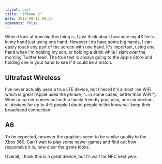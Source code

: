 ```yaml
---
layout: post
title: "iPhone 5"
date: 2012-09-12 08:57
comments: false
---
```

When I look at how big this thing is, I just think about how nice my 4S feels in my hand just using one hand. However I do have some big hands, I can easily touch any part of the screen with one hand. It's important, using one hand when I'm holding my son, or holding a drink while I skim over the morning Twitter feed. The true test is always going to the Apple Store and holding one in your hand to see if it could be a match.

## Ultrafast Wireless
I've never actually used a true LTE device, but I heard it's almost like WiFi which is great (Apple used the phrase, "&hellip;in some cases, better than WiFI."). When a carrier comes out with a family friendly pool plan, one connection, all devices for up to 4-5 people I doubt people in the know will keep their broadband connection.

## A6
To be expected, however the graphics seem to be similar quality to the Xbox 360. Can't wait to play some newer games and find out how responsive it is, how clear the game looks.

Overall, I think this is a great device, but I'll wait for NFC next year.